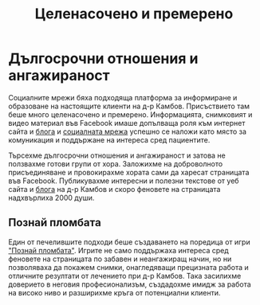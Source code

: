 ﻿---
layout: post
order: 6
rel: /about/kambov/social
service: /services/social
project: /portfolio/kambov
header: compact
display: summary cover
title: Целенасочено и премерено
description: Един от печелившите подходи беше създаването на поредица от игри „Познай пломбата”.
image: /business/kambov/social.jpg
---
# Дългосрочни отношения и ангажираност
Социалните мрежи бяха подходяща платформа за информиране и образоване на настоящите клиенти на д-р Камбов. Присъствието там беше много целенасочено и премерено. Информацията, снимковият и видео материал във Facebook имаше допълваща роля към интернет сайта и [блога](http://stomatolog.kambov.com/) и [социалната мрежа](./../../маркетинг/социални-мрежи.html) успешно се наложи като място за комуникация и поддържане на интереса сред пациентите. 

Търсехме дългосрочни отношения и ангажираност и затова не ползвахме готови групи от хора. Заложихме на доброволното присъединяване и провокирахме хората сами да харесат страницата във Facebook. Публикувахме интересни и полезни текстове от уеб сайта и [блога](http://stomatolog.kambov.com/) на д-р Камбов и скоро феновете на страницата надхвърлиха 2000 души. 

## Познай пломбата
Един от печелившите подходи беше създаването на поредица от игри ["Познай пломбата"](http://stomatolog.kambov.com/2014/01/blog-post.html). Игрите не само поддържаха интереса сред феновете на страницата по забавен и неангажиращ начин, но ни позволяваха да покажем снимки, онагледяващи прецизната работа и отличните резултати от лечението при д-р Камбов. Така засилихме доверието в неговия професионализъм, създадохме имидж за работа на високо ниво и разширихме кръга от потенциални клиенти.